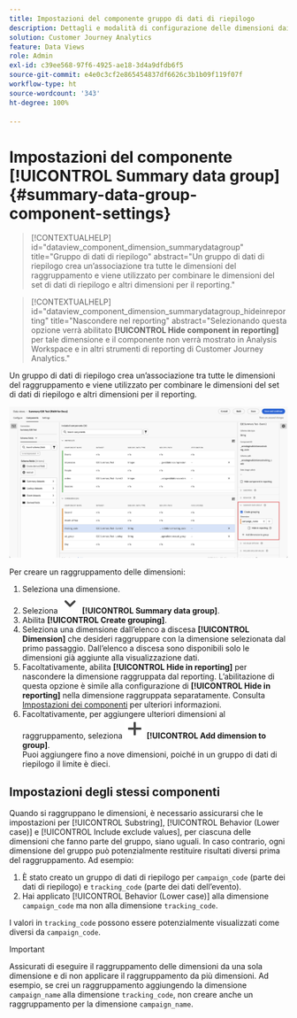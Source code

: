 ```yaml
---
title: Impostazioni del componente gruppo di dati di riepilogo
description: Dettagli e modalità di configurazione delle dimensioni dai set di dati per fare in modo che tu possa creare rapporti in modo corretto sui dati di riepilogo.
solution: Customer Journey Analytics
feature: Data Views
role: Admin
exl-id: c39ee568-97f6-4925-ae18-3d4a9dfdb6f5
source-git-commit: e4e0c3cf2e865454837df6626c3b1b09f119f07f
workflow-type: ht
source-wordcount: '343'
ht-degree: 100%

---
```


# Impostazioni del componente [!UICONTROL Summary data group] {#summary-data-group-component-settings}

<!-- markdownlint-disable MD034 -->

>[!CONTEXTUALHELP]
>id="dataview_component_dimension_summarydatagroup"
>title="Gruppo di dati di riepilogo"
>abstract="Un gruppo di dati di riepilogo crea un’associazione tra tutte le dimensioni del raggruppamento e viene utilizzato per combinare le dimensioni del set di dati di riepilogo e altri dimensioni per il reporting."

<!-- markdownlint-enable MD034 -->

<!-- markdownlint-disable MD034 -->

>[!CONTEXTUALHELP]
>id="dataview_component_dimension_summarydatagroup_hideinreporting"
>title="Nascondere nel reporting"
>abstract="Selezionando questa opzione verrà abilitato **[!UICONTROL Hide component in reporting]** per tale dimensione e il componente non verrà mostrato in Analysis Workspace e in altri strumenti di reporting di Customer Journey Analytics."

<!-- markdownlint-enable MD034 -->



Un gruppo di dati di riepilogo crea un’associazione tra tutte le dimensioni del raggruppamento e viene utilizzato per combinare le dimensioni del set di dati di riepilogo e altri dimensioni per il reporting.

![Impostazioni del componente gruppo di dati di riepilogo](/help/data-views/assets/summary-data-group.png)

Per creare un raggruppamento delle dimensioni:

1. Seleziona una dimensione.
1. Seleziona ![ChevronDown](/help/assets/icons/ChevronDown.svg) **[!UICONTROL Summary data group]**.
1. Abilita **[!UICONTROL Create grouping]**.
1. Seleziona una dimensione dall’elenco a discesa **[!UICONTROL Dimension]** che desideri raggruppare con la dimensione selezionata dal primo passaggio. Dall’elenco a discesa sono disponibili solo le dimensioni già aggiunte alla visualizzazione dati.
1. Facoltativamente, abilita **[!UICONTROL Hide in reporting]** per nascondere la dimensione raggruppata dal reporting. L’abilitazione di questa opzione è simile alla configurazione di **[!UICONTROL Hide in reporting]** nella dimensione raggruppata separatamente. Consulta [Impostazioni dei componenti](overview.md) per ulteriori informazioni.
1. Facoltativamente, per aggiungere ulteriori dimensioni al raggruppamento, seleziona ![Aggiungi](/help/assets/icons/Add.svg) **[!UICONTROL Add dimension to group]**.<br/>Puoi aggiungere fino a nove dimensioni, poiché in un gruppo di dati di riepilogo il limite è dieci.

## Impostazioni degli stessi componenti

Quando si raggruppano le dimensioni, è necessario assicurarsi che le impostazioni per [!UICONTROL Substring], [!UICONTROL Behavior (Lower case)] e [!UICONTROL Include exclude values], per ciascuna delle dimensioni che fanno parte del gruppo, siano uguali. In caso contrario, ogni dimensione del gruppo può potenzialmente restituire risultati diversi prima del raggruppamento.
Ad esempio:

1. È stato creato un gruppo di dati di riepilogo per `campaign_code` (parte dei dati di riepilogo) e `tracking_code` (parte dei dati dell’evento).
1. Hai applicato [!UICONTROL Behavior (Lower case)] alla dimensione `campaign_code` ma non alla dimensione `tracking_code`.

I valori in `tracking_code` possono essere potenzialmente visualizzati come diversi da `campaign_code`.

>[!IMPORTANT]
>
>Assicurati di eseguire il raggruppamento delle dimensioni da una sola dimensione e di non applicare il raggruppamento da più dimensioni. Ad esempio, se crei un raggruppamento aggiungendo la dimensione `campaign_name` alla dimensione `tracking_code`, non creare anche un raggruppamento per la dimensione `campaign_name`.
>
